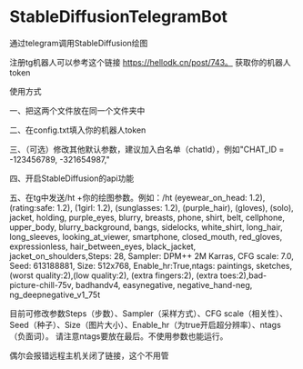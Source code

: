# StableDiffusionTelegramBot
通过telegram调用StableDiffusion绘图

注册tg机器人可以参考这个链接 https://hellodk.cn/post/743。
获取你的机器人token

使用方式  

一、把这两个文件放在同一个文件夹中  

二、在config.txt填入你的机器人token  

三、（可选）修改其他默认参数，建议加入白名单（chatId），例如"CHAT_ID = -123456789, -321654987,"  

四、开启StableDiffusion的api功能  

五、在tg中发送/ht +你的绘图参数。例如：/ht (eyewear_on_head: 1.2), (rating:safe: 1.2), (1girl: 1.2), (sunglasses: 1.2), (purple_hair), (gloves), (solo), jacket, holding, purple_eyes, blurry, breasts, phone, shirt, belt, cellphone, upper_body, blurry_background, bangs, sidelocks, white_shirt, long_hair, long_sleeves, looking_at_viewer, smartphone, closed_mouth, red_gloves, expressionless, hair_between_eyes, black_jacket, jacket_on_shoulders,Steps: 28, Sampler: DPM++ 2M Karras, CFG scale: 7.0, Seed: 613188881, Size: 512x768, Enable_hr:True,ntags: paintings, sketches, (worst quality:2),(low quality:2), (extra fingers:2), (extra toes:2),bad-picture-chill-75v, badhandv4, easynegative, negative_hand-neg, ng_deepnegative_v1_75t

目前可修改参数Steps（步数）、Sampler（采样方式）、CFG scale（相关性）、Seed（种子）、Size（图片大小）、Enable_hr（为true开启超分辨率）、ntags（负面词）。
请注意ntags要放在最后。不使用参数也能运行。

偶尔会报错远程主机关闭了链接，这个不用管

